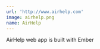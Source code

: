 ```yaml
---
url: 'http://www.airhelp.com'
image: airhelp.png
name: AirHelp
---
```

AirHelp web app is built with Ember